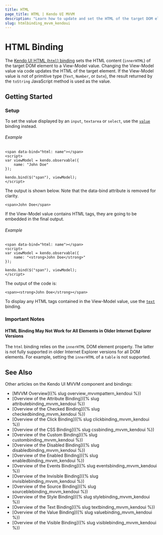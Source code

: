 ```yaml
---
title: HTML
page_title: HTML | Kendo UI MVVM
description: "Learn how to update and set the HTML of the target DOM element by changing the View-Model value in Kendo UI MVVM."
slug: htmlbinding_mvvm_kendoui
---
```


# HTML Binding

The [Kendo UI HTML (`html`) binding](http://demos.telerik.com/kendo-ui/mvvm/elements) sets the HTML content (`innerHTML`) of the target DOM element to a View-Model value. Changing the View-Model value via code updates the HTML of the target element. If the View-Model value is not of primitive type (`Text`, `Number`, or `Date`), the result returned by the `toString` JavaScript method is used as the value.

## Getting Started

### Setup

To set the value displayed by an `input`, `textarea` or `select`, use the [`value`](value) binding instead.

###### Example

    <span data-bind="html: name"></span>
    <script>
    var viewModel = kendo.observable({
        name: "John Doe"
    });

    kendo.bind($("span"), viewModel);
    </script>

The output is shown below. Note that the data-bind attribute is removed for clarity.

    <span>John Doe</span>

If the View-Model value contains HTML tags, they are going to be embedded in the final output.

###### Example

    <span data-bind="html: name"></span>
    <script>
    var viewModel = kendo.observable({
        name: "<strong>John Doe</strong>"
    });

    kendo.bind($("span"), viewModel);
    </script>


The output of the code is:

    <span><strong>John Doe</strong></span>

To display any HTML tags contained in the View-Model value, use the [`text`](text) binding.

### Important Notes

#### HTML Binding May Not Work for All Elements in Older Internet Explorer Versions

The `html` binding relies on the `innerHTML` DOM element property. The latter is not fully supported in older Internet Explorer versions for all DOM elements. For example, setting the `innerHTML` of a `table` is not supported.

## See Also

Other articles on the Kendo UI MVVM component and bindings:

* [MVVM Overview]({% slug overview_mvvmpattern_kendoui %})
* [Overview of the Attribute Binding]({% slug attributebinding_mvvm_kendoui %})
* [Overview of the Checked Binding]({% slug checkedbinding_mvvm_kendoui %})
* [Overview of the Click Binding]({% slug clickbinding_mvvm_kendoui %})
* [Overview of the CSS Binding]({% slug cssbinding_mvvm_kendoui %})
* [Overview of the Custom Binding]({% slug custombinding_mvvm_kendoui %})
* [Overview of the Disabled Binding]({% slug disabledbinding_mvvm_kendoui %})
* [Overview of the Enabled Binding]({% slug enabledbinding_mvvm_kendoui %})
* [Overview of the Events Binding]({% slug eventsbinding_mvvm_kendoui %})
* [Overview of the Invisible Binding]({% slug invisiblebinding_mvvm_kendoui %})
* [Overview of the Source Binding]({% slug sourceblebinding_mvvm_kendoui %})
* [Overview of the Style Binding]({% slug stylebinding_mvvm_kendoui %})
* [Overview of the Text Binding]({% slug textbinding_mvvm_kendoui %})
* [Overview of the Value Binding]({% slug valuebinding_mvvm_kendoui %})
* [Overview of the Visible Binding]({% slug visiblebinding_mvvm_kendoui %})
